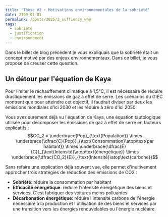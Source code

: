 ```yaml
---
title: 'Thèse #2 : Motivations environnementales de la sobriété'
date: 2199-01-01
permalink: /posts/2025/2_suffiency_why
tags:
  - sobriété
  - justification
  - environnement
---
```


Dans le billet de blog précédent je vous expliquais que la sobriété était un concept motivé par des enjeux environnementaux. Dans ce billet, je vous propose de creuser cette question. 

## Un détour par l'équation de Kaya

Pour limiter le réchauffement climatique à 1,5°C, il est nécessaire de réduire drastiquement les émissions de gaz à effet de serre. Les scénarios du GIEC montrent que pour atteindre cet objectif, il faudrait diviser par deux les émissions mondiales d'ici 2030 et les réduire à zéro d'ici 2050. 

Vous avez surement déjà vu l'équation de Kaya, une équation tautologique utilisée pour décomposer les émissions de gaz à effet de serre en facteurs explicatifs : 
$$CO_2 = \underbrace{Pop}_{\text{Population}} \times \underbrace{\dfrac{C}{Pop}}_{\text{Consommation}\atop\text{par habitant}} \times \underbrace{\dfrac{E}{C}}_{\text{Intensité}\atop\text{énergétique}} \times \underbrace{\dfrac{CO_2}{E}}_{\text{Intensité}\atop\text{carbone}}$$

Sans refaire une explication déjà souvent vue, elle permet d'inuitivement approcher trois stratégies de réduction des émissions de CO2 :
- **Sobriété**: réduire la consommation par habitant
- **Efficacité énergétique**: réduire l'intensité énergétique des biens et services. C'est fabriquer des voitures moins polluantes 
- **Décarbonation énergétique**: réduire l'intensité carbone de l'énergie nécessaire à la production et l'utilisation de des biens et services par une transition vers les énergies renouvelables ou l'énergie nucléaire.

